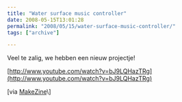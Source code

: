 ```yaml
---
title: "Water surface music controller"
date: 2008-05-15T13:01:28
permalink: "2008/05/15/water-surface-music-controller/"
tags: ["archive"]

---
```

Veel te zalig, we hebben een nieuw projectje!

[http://www.youtube.com/watch?v=bJ9LQHazTRg](http://www.youtube.com/watch?v=bJ9LQHazTRg)

\[via [MakeZine](http://blog.makezine.com/archive/2008/05/toriton_plus_water_surfac.html?CMP=OTC-0D6B48984890 "http://blog.makezine.com/archive/2008/05/toriton_plus_water_surfac.html?CMP=OTC-0D6B48984890")\]
